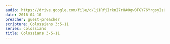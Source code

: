 ```yaml
---
audio: https://drive.google.com/file/d/1j1RfjIrknI7rHA0gw8FGY76YrgsyIzUV/view
date: 2016-04-10
preacher: guest-preacher
scripture: Colossians 3:5-11
series: colossians
title: Colossians 3-5-11
---
```

